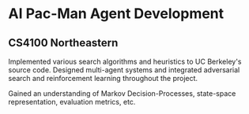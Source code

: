 # AI Pac-Man Agent Development
## CS4100 Northeastern

Implemented various search algorithms and heuristics to UC Berkeley's source code.
Designed multi-agent systems and integrated adversarial search and reinforcement learning throughout the project.

Gained an understanding of Markov Decision-Processes, state-space representation, evaluation metrics, etc.
